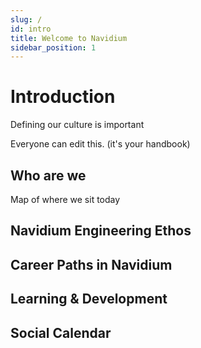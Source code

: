 ```yaml
---
slug: /
id: intro
title: Welcome to Navidium
sidebar_position: 1
---
```


# Introduction

Defining our culture is important

Everyone can edit this. (it's your handbook)

## Who are we

Map of where we sit today


## Navidium Engineering Ethos

## Career Paths in Navidium

## Learning & Development

## Social Calendar

